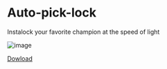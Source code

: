 # Auto-pick-lock

Instalock your favorite champion at the speed of light

![image](https://github.com/GnuhViet/auto-pick-lock/assets/34486659/e64c2f06-0340-4588-8c11-d6536856678e)

[Dowload](https://github.com/GnuhViet/auto-pick-lock/releases/tag/auto-pick-lock)
